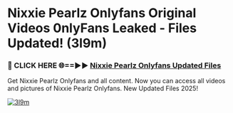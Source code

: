 # Nixxie Pearlz Onlyfans Original Videos 0nlyFans Leaked - Files Updated! (3l9m)

<h3>🔴 CLICK HERE 🌐==►► <a href="https://tinyurl.com/x26r9saj" rel="nofollow">Nixxie Pearlz Onlyfans Updated Files</a></h3>

Get Nixxie Pearlz Onlyfans and all content. Now you can access all videos and pictures of Nixxie Pearlz Onlyfans. New Updated Files 2025!

[![3l9m](https://i.imgur.com/LkgZPqh.gif)](https://tinyurl.com/x26r9saj)
